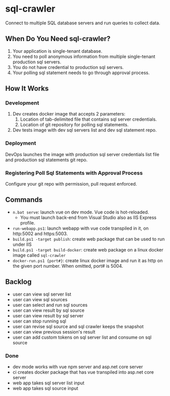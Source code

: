 # sql-crawler

Connect to multiple SQL database servers and run queries to collect data.

## When Do You Need sql-crawler?

1. Your application is single-tenant database.
2. You need to poll anonymous information from multiple single-tenant production sql servers.
3. You do not have credential to production sql servers.
4. Your polling sql statement needs to go through approval process.

## How It Works

### Development

1. Dev creates docker image that accepts 2 parameters:
   1. Location of tab-delimited file that contains sql server credentials.
   2. Location of git repository for polling sql statements.
2. Dev tests image with dev sql servers list and dev sql statement repo.

### Deployment

DevOps launches the image with production sql server credentials list file and production sql statements git repo.

### Registering Poll Sql Statements with Approval Process

Configure your git repo with permission, pull request enforced.

## Commands

* `n.bat serve`: launch vue on dev mode. Vue code is hot-reloaded.
  * You must launch back-end from Visual Studio also as IIS Express profile.
* `run-webapp.ps1`: launch webapp with vue code transpiled in it, on http:5002 and https:5003.
* `build.ps1 -target publish`: create web package that can be used to run under IIS
* `build.ps1 -target build-docker`: create web package on a linux docker image called `sql-crawler`
* `docker-run.ps1 {port#}`: create linux docker image and run it as http on the given port number. When omitted, port# is 5004.

## Backlog

* user can view sql server list
* user can view sql sources
* user can select and run sql sources
* user can view result by sql source
* user can view result by sql server
* user can stop running sql
* user can revise sql source and sql crawler keeps the snapshot
* user can view previous session's result
* user can add custom tokens on sql server list and consume on sql source

### Done

* dev mode works with vue npm server and asp.net core server
* ci creates docker package that has vue transpiled into asp.net core server
* web app takes sql server list input
* web app takes sql source input
